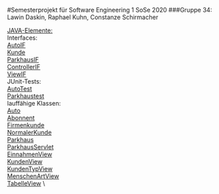 #Semesterprojekt für Software Engineering 1 SoSe 2020
###Gruppe 34: Lawin Daskin, Raphael Kuhn, Constanze Schirmacher


[JAVA-Elemente:](https://github.com/roffinator3000/SE/tree/master/src) \
	Interfaces:\
		[AutoIF](https://github.com/roffinator3000/SE/blob/master/src/Auto/AutoIF.java) \
		[Kunde](https://github.com/roffinator3000/SE/blob/master/src/Auto/Kunde.java) \
		[ParkhausIF](https://github.com/roffinator3000/SE/blob/master/src/Parkhaus/ParkhausIF.java) \
		[ControllerIF](https://github.com/roffinator3000/SE/blob/master/src/Servlet/ControllerIF.java) \
		[ViewIF](https://github.com/roffinator3000/SE/blob/master/src/views/ViewIF.java) \
	JUnit-Tests:\
		[AutoTest](https://github.com/roffinator3000/SE/blob/master/src/Auto/AutoTest.java) \
		[Parkhaustest](https://github.com/roffinator3000/SE/blob/master/src/Parkhaus/Parkhaustest.java) \
	lauffähige Klassen:\
		[Auto](https://github.com/roffinator3000/SE/blob/master/src/Auto/Auto.java) \
		[Abonnent](https://github.com/roffinator3000/SE/blob/master/src/Auto/Abonnent.java) \
		[Firmenkunde](https://github.com/roffinator3000/SE/blob/master/src/Auto/Firmenkunde.java) \
		[NormalerKunde](https://github.com/roffinator3000/SE/blob/master/src/Auto/NormalerKunde.java) \
		[Parkhaus](https://github.com/roffinator3000/SE/blob/master/src/Parkhaus/Parkhaus.java) \
		[ParkhausServlet](https://github.com/roffinator3000/SE/blob/master/src/Servlet/ParkhausServlet.java) \
		[EinnahmenView](https://github.com/roffinator3000/SE/blob/master/src/views/EinnahmenView.java) \
		[KundenView](https://github.com/roffinator3000/SE/blob/master/src/views/KundenView.java) \
		[KundenTypView](https://github.com/roffinator3000/SE/blob/master/src/views/KundenTypView.java) \
		[MenschenArtView](https://github.com/roffinator3000/SE/blob/master/src/views/MenschenArtView.java) \
		[TabelleView](https://github.com/roffinator3000/SE/blob/master/src/views/TabelleView.java) \
